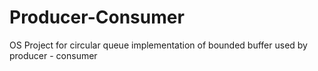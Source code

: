 # Producer-Consumer
OS Project for circular queue implementation of bounded buffer used by producer - consumer
